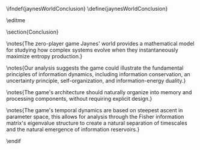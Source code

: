 \ifndef{jaynesWorldConclusion}
\define{jaynesWorldConclusion}

\editme

\section{Conclusion}

\notes{The zero-player game Jaynes' world provides a mathematical model for studying how complex systems evolve when they instantaneously maximize entropy production.}

\notes{Our analysis suggests the  game could illustrate the fundamental principles of information dynamics, including information conservation, an uncertainty principle, self-organization, and information-energy duality.}

\notes{The game's architecture should naturally organize into memory and processing components, without requiring explicit design.}

\notes{The game's temporal dynamics are based on steepest ascent in parameter space, this allows for analysis through the Fisher information matrix's eigenvalue structure to create a natural separation of timescales and the natural emergence of information reservoirs.}

\endif